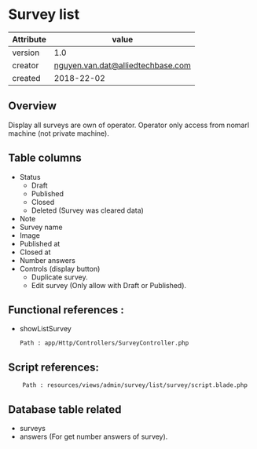 # Survey list

Attribute | value
--------- |---------
version   | 1.0
creator   | nguyen.van.dat@alliedtechbase.com
created   | 2018-22-02

## Overview
  
Display all surveys are own of operator. Operator only access from nomarl machine (not private machine).

## Table columns
   * Status
     * Draft
     * Published
     * Closed
     * Deleted (Survey was cleared data)
   * Note
   * Survey name
   * Image
   * Published at
   * Closed at
   * Number answers
   * Controls (display button)
      * Duplicate survey.
      * Edit survey (Only allow with Draft or Published).
   
## Functional references : 
  * showListSurvey 
     
  
        Path : app/Http/Controllers/SurveyController.php
            
## Script references: 
    
    
        Path : resources/views/admin/survey/list/survey/script.blade.php
    
## Database table related
* surveys
* answers (For get number answers of survey).
    
